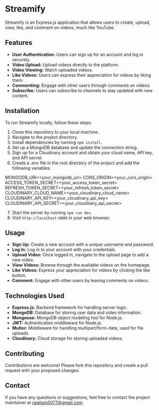 # Streamify

Streamify is an Express.js application that allows users to create, upload, view, like, and comment on videos, much like YouTube.

## Features

- **User Authentication:** Users can sign up for an account and log in securely.
- **Video Upload:** Upload videos directly to the platform.
- **Video Viewing:** Watch uploaded videos.
- **Like Videos:** Users can express their appreciation for videos by liking them.
- **Commenting:** Engage with other users through comments on videos.
- **Subscribe:** Users can subscribe to channels to stay updated with new content.


## Installation

To run Streamify locally, follow these steps:

1. Clone this repository to your local machine.
2. Navigate to the project directory.
3. Install dependencies by running `npm install`.
4. Set up a MongoDB database and update the connection string.
5. Sign up for a Cloudinary account and obtain your cloud name, API key, and API secret.
6. Create a .env file in the root directory of the project and add the following variables:

MONGODB_URI=<your_mongodb_uri>
CORS_ORIGIN=<your_cors_origin>
ACCESS_TOKEN_SECRET=<your_access_token_secret>
REFRESH_TOKEN_SECRET=<your_refresh_token_secret>
CLOUDINARY_CLOUD_NAME=<your_cloudinary_cloud_name>
CLOUDINARY_API_KEY=<your_cloudinary_api_key>
CLOUDINARY_API_SECRET=<your_cloudinary_api_secret>

7. Start the server by running `npm run dev`.
8. Visit `http://localhost:8000` in your web browser.

## Usage

- **Sign Up:** Create a new account with a unique username and password.
- **Log In:** Log in to your account with your credentials.
- **Upload Video:** Once logged in, navigate to the upload page to add a new video.
- **View Videos:** Browse through the available videos on the homepage.
- **Like Videos:** Express your appreciation for videos by clicking the like button.
- **Comment:** Engage with other users by leaving comments on videos.

## Technologies Used

- **Express.js:** Backend framework for handling server logic.
- **MongoDB:** Database for storing user data and video information.
- **Mongoose:** MongoDB object modeling tool for Node.js.
- **JWT:** Authentication middleware for Node.js.
- **Multer:** Middleware for handling multipart/form-data, used for file uploads
- **Cloudinary:** Cloud storage for storing uploaded videos.


## Contributing

Contributions are welcome! Please fork this repository and create a pull request with your proposed changes.

## Contact

If you have any questions or suggestions, feel free to contact the project maintainer at [rajatjais0077@gmail.com](rajatjais0077@gmail.com).
